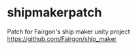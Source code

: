 # shipmakerpatch
Patch for Fairgon's ship maker unity project https://github.com/Fairgon/ship_maker

